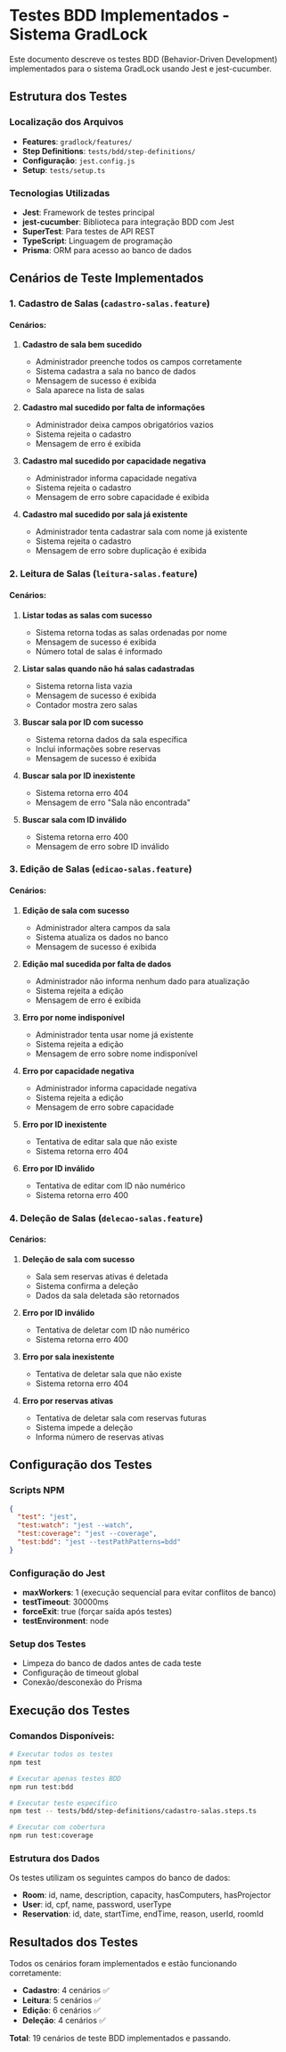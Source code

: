# Testes BDD Implementados - Sistema GradLock

Este documento descreve os testes BDD (Behavior-Driven Development) implementados para o sistema GradLock usando Jest e jest-cucumber.

## Estrutura dos Testes

### Localização dos Arquivos
- **Features**: `gradlock/features/`
- **Step Definitions**: `tests/bdd/step-definitions/`
- **Configuração**: `jest.config.js`
- **Setup**: `tests/setup.ts`

### Tecnologias Utilizadas
- **Jest**: Framework de testes principal
- **jest-cucumber**: Biblioteca para integração BDD com Jest
- **SuperTest**: Para testes de API REST
- **TypeScript**: Linguagem de programação
- **Prisma**: ORM para acesso ao banco de dados

## Cenários de Teste Implementados

### 1. Cadastro de Salas (`cadastro-salas.feature`)

#### Cenários:
1. **Cadastro de sala bem sucedido**
   - Administrador preenche todos os campos corretamente
   - Sistema cadastra a sala no banco de dados
   - Mensagem de sucesso é exibida
   - Sala aparece na lista de salas

2. **Cadastro mal sucedido por falta de informações**
   - Administrador deixa campos obrigatórios vazios
   - Sistema rejeita o cadastro
   - Mensagem de erro é exibida

3. **Cadastro mal sucedido por capacidade negativa**
   - Administrador informa capacidade negativa
   - Sistema rejeita o cadastro
   - Mensagem de erro sobre capacidade é exibida

4. **Cadastro mal sucedido por sala já existente**
   - Administrador tenta cadastrar sala com nome já existente
   - Sistema rejeita o cadastro
   - Mensagem de erro sobre duplicação é exibida

### 2. Leitura de Salas (`leitura-salas.feature`)

#### Cenários:
1. **Listar todas as salas com sucesso**
   - Sistema retorna todas as salas ordenadas por nome
   - Mensagem de sucesso é exibida
   - Número total de salas é informado

2. **Listar salas quando não há salas cadastradas**
   - Sistema retorna lista vazia
   - Mensagem de sucesso é exibida
   - Contador mostra zero salas

3. **Buscar sala por ID com sucesso**
   - Sistema retorna dados da sala específica
   - Inclui informações sobre reservas
   - Mensagem de sucesso é exibida

4. **Buscar sala por ID inexistente**
   - Sistema retorna erro 404
   - Mensagem de erro "Sala não encontrada"

5. **Buscar sala com ID inválido**
   - Sistema retorna erro 400
   - Mensagem de erro sobre ID inválido

### 3. Edição de Salas (`edicao-salas.feature`)

#### Cenários:
1. **Edição de sala com sucesso**
   - Administrador altera campos da sala
   - Sistema atualiza os dados no banco
   - Mensagem de sucesso é exibida

2. **Edição mal sucedida por falta de dados**
   - Administrador não informa nenhum dado para atualização
   - Sistema rejeita a edição
   - Mensagem de erro é exibida

3. **Erro por nome indisponível**
   - Administrador tenta usar nome já existente
   - Sistema rejeita a edição
   - Mensagem de erro sobre nome indisponível

4. **Erro por capacidade negativa**
   - Administrador informa capacidade negativa
   - Sistema rejeita a edição
   - Mensagem de erro sobre capacidade

5. **Erro por ID inexistente**
   - Tentativa de editar sala que não existe
   - Sistema retorna erro 404

6. **Erro por ID inválido**
   - Tentativa de editar com ID não numérico
   - Sistema retorna erro 400

### 4. Deleção de Salas (`delecao-salas.feature`)

#### Cenários:
1. **Deleção de sala com sucesso**
   - Sala sem reservas ativas é deletada
   - Sistema confirma a deleção
   - Dados da sala deletada são retornados

2. **Erro por ID inválido**
   - Tentativa de deletar com ID não numérico
   - Sistema retorna erro 400

3. **Erro por sala inexistente**
   - Tentativa de deletar sala que não existe
   - Sistema retorna erro 404

4. **Erro por reservas ativas**
   - Tentativa de deletar sala com reservas futuras
   - Sistema impede a deleção
   - Informa número de reservas ativas

## Configuração dos Testes

### Scripts NPM
```json
{
  "test": "jest",
  "test:watch": "jest --watch",
  "test:coverage": "jest --coverage",
  "test:bdd": "jest --testPathPatterns=bdd"
}
```

### Configuração do Jest
- **maxWorkers**: 1 (execução sequencial para evitar conflitos de banco)
- **testTimeout**: 30000ms
- **forceExit**: true (forçar saída após testes)
- **testEnvironment**: node

### Setup dos Testes
- Limpeza do banco de dados antes de cada teste
- Configuração de timeout global
- Conexão/desconexão do Prisma

## Execução dos Testes

### Comandos Disponíveis:
```bash
# Executar todos os testes
npm test

# Executar apenas testes BDD
npm run test:bdd

# Executar teste específico
npm test -- tests/bdd/step-definitions/cadastro-salas.steps.ts

# Executar com cobertura
npm run test:coverage
```

### Estrutura dos Dados
Os testes utilizam os seguintes campos do banco de dados:
- **Room**: id, name, description, capacity, hasComputers, hasProjector
- **User**: id, cpf, name, password, userType
- **Reservation**: id, date, startTime, endTime, reason, userId, roomId

## Resultados dos Testes

Todos os cenários foram implementados e estão funcionando corretamente:
- **Cadastro**: 4 cenários ✅
- **Leitura**: 5 cenários ✅
- **Edição**: 6 cenários ✅
- **Deleção**: 4 cenários ✅

**Total**: 19 cenários de teste BDD implementados e passando.
